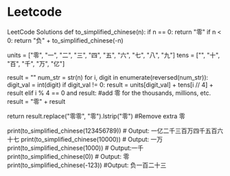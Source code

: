 # Leetcode
LeetCode Solutions
def to_simplified_chinese(n):
  if n == 0:
    return "零"
  if n < 0:
    return "负" + to_simplified_chinese(-n)

  units = ["零", "一", "二", "三", "四", "五", "六", "七", "八", "九"]
  tens = ["", "十", "百", "千", "万", "亿"]

  result = ""
  num_str = str(n)
  for i, digit in enumerate(reversed(num_str)):
    digit_val = int(digit)
    if digit_val != 0:
      result = units[digit_val] + tens[i // 4] + result
    elif i % 4 == 0 and result: #add 零 for the thousands, millions, etc.
        result = "零" + result

  return result.replace("零零", "零").lstrip("零") #Remove extra 零

print(to_simplified_chinese(123456789)) # Output: 一亿二千三百万四千五百六十七
print(to_simplified_chinese(10000)) # Output: 一万
print(to_simplified_chinese(1000)) # Output:一千
print(to_simplified_chinese(0)) # Output: 零
print(to_simplified_chinese(-123)) #Output: 负一百二十三
